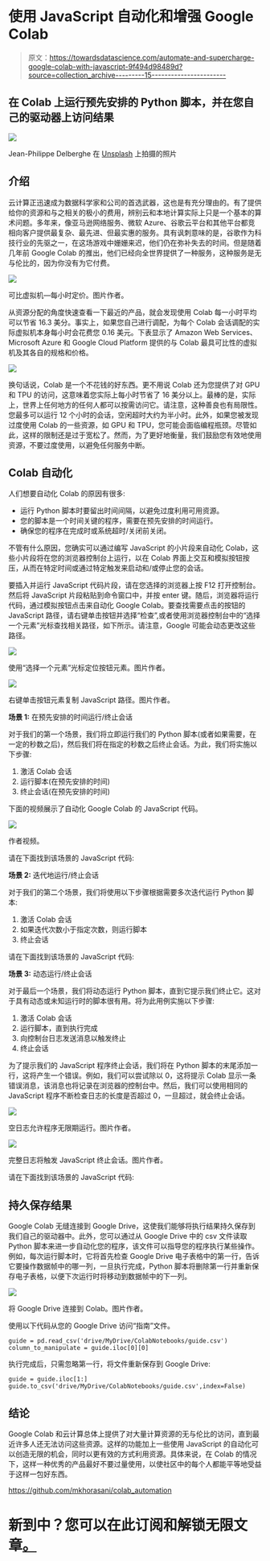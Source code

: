 # 使用 JavaScript 自动化和增强 Google Colab

> 原文：<https://towardsdatascience.com/automate-and-supercharge-google-colab-with-javascript-9f494d98489d?source=collection_archive---------15----------------------->

## 在 Colab 上运行预先安排的 Python 脚本，并在您自己的驱动器上访问结果

![](img/97a57f963382a05892cb3120cd5e46d1.png)

Jean-Philippe Delberghe 在 [Unsplash](https://unsplash.com?utm_source=medium&utm_medium=referral) 上拍摄的照片

## 介绍

云计算正迅速成为数据科学家和公司的首选武器，这也是有充分理由的。有了提供给你的资源和与之相关的极小的费用，辨别云和本地计算实际上只是一个基本的算术问题。多年来，像亚马逊网络服务、微软 Azure、谷歌云平台和其他平台都竞相向客户提供最复杂、最先进、但最实惠的服务。具有讽刺意味的是，谷歌作为科技行业的先驱之一，在这场游戏中姗姗来迟，他们仍在弥补失去的时间。但是随着几年前 Google Colab 的推出，他们已经向全世界提供了一种服务，这种服务是无与伦比的，因为你没有为它付费。

![](img/d82228cf5c862fa3ae5081a19ec211c2.png)

可比虚拟机—每小时定价。图片作者。

从资源分配的角度快速查看一下最近的产品，就会发现使用 Colab 每一小时平均可以节省 16.3 美分。事实上，如果您自己进行调配，为每个 Colab 会话调配的实际虚拟机本身每小时会花费您 0.16 美元。下表显示了 Amazon Web Services、Microsoft Azure 和 Google Cloud Platform 提供的与 Colab 最具可比性的虚拟机及其各自的规格和价格。

![](img/bc196c60147bcb32d8d6afe7f6fba89a.png)

换句话说，Colab 是一个不花钱的好东西。更不用说 Colab 还为您提供了对 GPU 和 TPU 的访问，这意味着您实际上每小时节省了 16 美分以上。最棒的是，实际上，世界上任何地方的任何人都可以按需访问它。请注意，这种善良也有局限性。您最多可以运行 12 个小时的会话，空闲超时大约为半小时。此外，如果您被发现过度使用 Colab 的一些资源，如 GPU 和 TPU，您可能会面临编程瓶颈。尽管如此，这样的限制还是过于宽松了。然而，为了更好地衡量，我们鼓励您有效地使用资源，不要过度使用，以避免任何服务中断。

## Colab 自动化

人们想要自动化 Colab 的原因有很多:

*   运行 Python 脚本时要留出时间间隔，以避免过度利用可用资源。
*   您的脚本是一个时间关键的程序，需要在预先安排的时间运行。
*   确保您的程序在完成时或系统超时/关闭前关闭。

不管有什么原因，您确实可以通过编写 JavaScript 的小片段来自动化 Colab，这些小片段将在您的浏览器控制台上运行，以在 Colab 界面上交互和模拟按钮按压，从而在特定时间或通过特定触发来启动和/或停止您的会话。

要插入并运行 JavaScript 代码片段，请在您选择的浏览器上按 F12 打开控制台。然后将 JavaScript 片段粘贴到命令窗口中，并按 enter 键。随后，浏览器将运行代码，通过模拟按钮点击来自动化 Google Colab。要查找需要点击的按钮的 JavaScript 路径，请右键单击按钮并选择“检查”,或者使用浏览器控制台中的“选择一个元素”光标查找相关路径，如下所示。请注意，Google 可能会动态更改这些路径。

![](img/451e93b3a96ac6f272dca4d50467c750.png)

使用“选择一个元素”光标定位按钮元素。图片作者。

![](img/f02b5aacf28a736e7a5e09725f27ce68.png)

右键单击按钮元素复制 JavaScript 路径。图片作者。

**场景 1:** 在预先安排的时间运行/终止会话

对于我们的第一个场景，我们将立即运行我们的 Python 脚本(或者如果需要，在一定的秒数之后)，然后我们将在指定的秒数之后终止会话。为此，我们将实施以下步骤:

1.  激活 Colab 会话
2.  运行脚本(在预先安排的时间)
3.  终止会话(在预先安排的时间)

下面的视频展示了自动化 Google Colab 的 JavaScript 代码。

![](img/96fa4a271de3b251dea2b2c4b4087923.png)

作者视频。

请在下面找到该场景的 JavaScript 代码:

**场景 2:** 迭代地运行/终止会话

对于我们的第二个场景，我们将使用以下步骤根据需要多次迭代运行 Python 脚本:

1.  激活 Colab 会话
2.  如果迭代次数小于指定次数，则运行脚本
3.  终止会话

请在下面找到该场景的 JavaScript 代码:

**场景 3:** 动态运行/终止会话

对于最后一个场景，我们将动态运行 Python 脚本，直到它提示我们终止它。这对于具有动态或未知运行时的脚本很有用。将为此用例实施以下步骤:

1.  激活 Colab 会话
2.  运行脚本，直到执行完成
3.  向控制台日志发送消息以触发终止
4.  终止会话

为了提示我们的 JavaScript 程序终止会话，我们将在 Python 脚本的末尾添加一行，这将产生一个错误。例如，我们可以尝试除以 0，这将提示 Colab 显示一条错误消息，该消息也将记录在浏览器的控制台中。然后，我们可以使用相同的 JavaScript 程序不断检查日志的长度是否超过 0，一旦超过，就会终止会话。

![](img/d7312db859ec7835743233b285badbab.png)

空日志允许程序无限期运行。图片作者。

![](img/2fbbfd0b561ca9736bb13d052b8eb1e0.png)

完整日志将触发 JavaScript 终止会话。图片作者。

请在下面找到该场景的 JavaScript 代码:

## 持久保存结果

Google Colab 无缝连接到 Google Drive，这使我们能够将执行结果持久保存到我们自己的驱动器中。此外，您可以通过从 Google Drive 中的 csv 文件读取 Python 脚本来进一步自动化您的程序，该文件可以指导您的程序执行某些操作。例如，每次运行脚本时，它将首先检查 Google Drive 电子表格中的第一行，告诉它要操作数据帧中的哪一列，一旦执行完成，Python 脚本将删除第一行并重新保存电子表格，以便下次运行时将移动到数据帧中的下一列。

![](img/a600483e21ffed7a0d1b9a98f545003b.png)

将 Google Drive 连接到 Colab。图片作者。

使用以下代码从您的 Google Drive 访问“指南”文件。

```
guide = pd.read_csv('drive/MyDrive/ColabNotebooks/guide.csv')
column_to_manipulate = guide.iloc[0][0]
```

执行完成后，只需忽略第一行，将文件重新保存到 Google Drive:

```
guide = guide.iloc[1:]
guide.to_csv('drive/MyDrive/ColabNotebooks/guide.csv',index=False)
```

## 结论

Google Colab 和云计算总体上提供了对大量计算资源的无与伦比的访问，直到最近许多人还无法访问这些资源。这样的功能加上一些使用 JavaScript 的自动化可以创造无限的机会，同时以更有效的方式利用资源。具体来说，在 Colab 的情况下，这样一种优秀的产品最好不要过量使用，以使社区中的每个人都能平等地受益于这样一包好东西。

<https://github.com/mkhorasani/colab_automation>  

# 新到中？您可以在此订阅和解锁无限文章[。](https://khorasani.medium.com/membership)